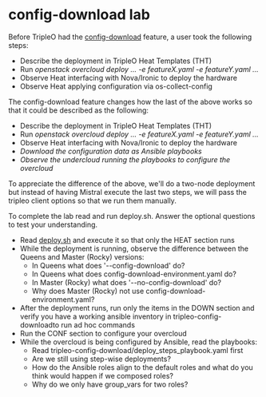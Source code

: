 # config-download lab

Before TripleO had the [config-download](https://docs.openstack.org/tripleo-docs/latest/install/advanced_deployment/ansible_config_download.html) feature, a user took the following steps:

- Describe the deployment in TripleO Heat Templates (THT)
- Run _openstack overcloud deploy ... -e featureX.yaml -e featureY.yaml ..._
- Observe Heat interfacing with Nova/Ironic to deploy the hardware
- Observe Heat applying configuration via os-collect-config

The config-download feature changes how the last of the above
works so that it could be described as the following:

- Describe the deployment in TripleO Heat Templates (THT)
- Run _openstack overcloud deploy ... -e featureX.yaml -e featureY.yaml ..._
- Observe Heat interfacing with Nova/Ironic to deploy the hardware
- _Download the configuration data as Ansible playbooks_
- _Observe the undercloud running the playbooks to configure the overcloud_

To appreciate the difference of the above, we'll do a two-node
deployment but instead of having Mistral execute the last two steps, 
we will pass the tripleo client options so that we run them manually.

To complete the lab read and run deploy.sh. Answer the optional
questions to test your understanding.

- Read [deploy.sh](deploy.sh) and execute it so that only the HEAT section runs
- While the deployment is running, observe the difference between the Queens and Master (Rocky) versions:
  - In Queens what does '--config-download' do?
  - In Queens what does config-download-environment.yaml do?
  - In Master (Rocky) what does '--no-config-download' do?
  - Why does Master (Rocky) not use config-download-environment.yaml?
- After the deployment runs, run only the items in the DOWN section and verify you have a working ansible inventory in tripleo-config-downloadto run ad hoc commands
- Run the CONF section to configure your overcloud
- While the overcloud is being configured by Ansible, read the playbooks:
  - Read tripleo-config-download/deploy_steps_playbook.yaml first
  - Are we still using step-wise deployments?
  - How do the Ansible roles align to the default roles and what do you think would happen if we composed roles?
  - Why do we only have group_vars for two roles?

